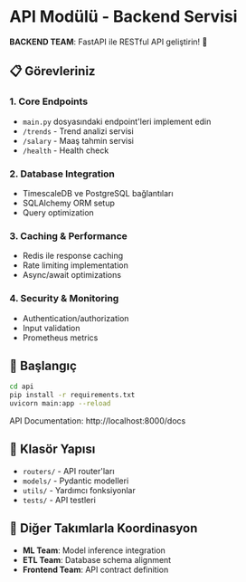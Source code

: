 # API Modülü - Backend Servisi

**BACKEND TEAM**: FastAPI ile RESTful API geliştirin! 🚀

## 📋 Görevleriniz

### 1. Core Endpoints
- `main.py` dosyasındaki endpoint'leri implement edin
- `/trends` - Trend analizi servisi
- `/salary` - Maaş tahmin servisi
- `/health` - Health check

### 2. Database Integration
- TimescaleDB ve PostgreSQL bağlantıları
- SQLAlchemy ORM setup
- Query optimization

### 3. Caching & Performance
- Redis ile response caching
- Rate limiting implementation
- Async/await optimizations

### 4. Security & Monitoring
- Authentication/authorization
- Input validation
- Prometheus metrics

## 🚀 Başlangıç

```bash
cd api
pip install -r requirements.txt
uvicorn main:app --reload
```

API Documentation: http://localhost:8000/docs

## 📁 Klasör Yapısı

- `routers/` - API router'ları
- `models/` - Pydantic modelleri
- `utils/` - Yardımcı fonksiyonlar
- `tests/` - API testleri

## 🤝 Diğer Takımlarla Koordinasyon

- **ML Team**: Model inference integration
- **ETL Team**: Database schema alignment
- **Frontend Team**: API contract definition 